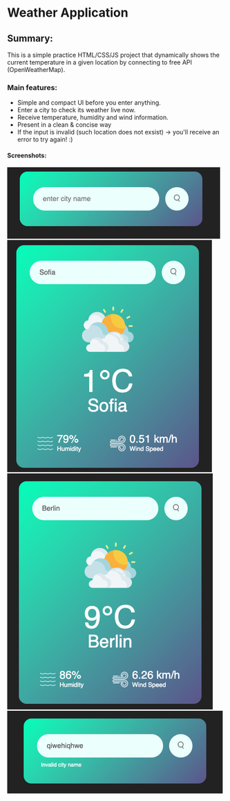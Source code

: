 # Weather Application

## Summary:

This is a simple practice HTML/CSS/JS project that dynamically shows the current temperature in a given location by connecting to free API (OpenWeatherMap).

### Main features:

-   Simple and compact UI before you enter anything.
-   Enter a city to check its weather live now.
-   Receive temperature, humidity and wind information.
-   Present in a clean & concise way
-   If the input is invalid (such location does not exsist) -> you'll receive an error to try again! :)

#### Screenshots:

![Initial State](https://github.com/kachamachkov/Weather-App/blob/main/images/SCR-20231217-kfds.png)
![Example](https://github.com/kachamachkov/Weather-App/blob/main/images/SCR-20231217-kfik.png)
![Another Example](https://github.com/kachamachkov/Weather-App/blob/main/images/SCR-20231217-kflv.png)
![Error Example](https://github.com/kachamachkov/Weather-App/blob/main/images/SCR-20231217-kfng.png)
